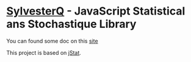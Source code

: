 [SylvesterQ](http://sites.google.com/site/sylvesteractuaire/) - JavaScript Statistical ans Stochastique Library
===============================================================

You can found some doc on this [site](http://sites.google.com/site/sylvesteractuaire/)

This project is based on [jStat](http://www.jstat.org/). 
